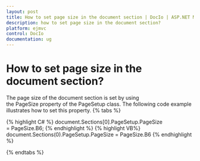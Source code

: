 ```yaml
---
layout: post
title: How to set page size in the document section | DocIo | ASP.NET MVC | Syncfusion
description: how to set page size in the document section?
platform: ejmvc
control: DocIo
documentation: ug
---
```


# How to set page size in the document section?

The page size of the document section is set by using the PageSize property of the PageSetup class. The following code example illustrates how to set this property.
{% tabs %}

{% highlight C# %}
document.Sections[0].PageSetup.PageSize = PageSize.B6;</td></tr>
{% endhighlight %}
{% highlight VB%}
document.Sections(0).PageSetup.PageSize = PageSize.B6</td></tr>
{% endhighlight %}

{% endtabs %} 
